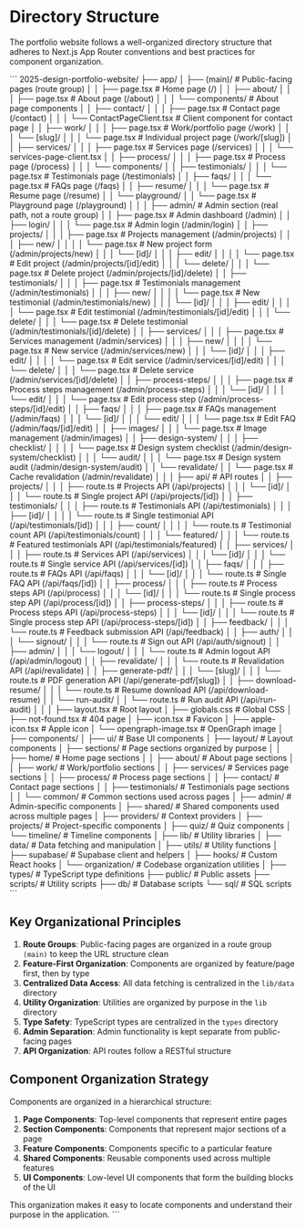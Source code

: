 # Directory Structure

The portfolio website follows a well-organized directory structure that adheres to Next.js App Router conventions and best practices for component organization.

\`\`\`
2025-design-portfolio-website/
├── app/
│   ├── (main)/                       # Public-facing pages (route group)
│   │   ├── page.tsx                  # Home page (/)
│   │   ├── about/
│   │   │   ├── page.tsx              # About page (/about)
│   │   │   └── components/           # About page components
│   │   ├── contact/
│   │   │   ├── page.tsx              # Contact page (/contact)
│   │   │   └── ContactPageClient.tsx # Client component for contact page
│   │   ├── work/
│   │   │   ├── page.tsx              # Work/portfolio page (/work)
│   │   │   └── [slug]/
│   │   │       └── page.tsx          # Individual project page (/work/[slug])
│   │   ├── services/
│   │   │   ├── page.tsx              # Services page (/services)
│   │   │   └── services-page-client.tsx
│   │   ├── process/
│   │   │   ├── page.tsx              # Process page (/process)
│   │   │   └── components/
│   │   ├── testimonials/
│   │   │   └── page.tsx              # Testimonials page (/testimonials)
│   │   ├── faqs/
│   │   │   └── page.tsx              # FAQs page (/faqs)
│   │   ├── resume/
│   │   │   └── page.tsx              # Resume page (/resume)
│   │   └── playground/
│   │       └── page.tsx              # Playground page (/playground)
│   │
│   ├── admin/                        # Admin section (real path, not a route group)
│   │   ├── page.tsx                  # Admin dashboard (/admin)
│   │   ├── login/
│   │   │   └── page.tsx              # Admin login (/admin/login)
│   │   ├── projects/
│   │   │   ├── page.tsx              # Projects management (/admin/projects)
│   │   │   ├── new/
│   │   │   │   └── page.tsx          # New project form (/admin/projects/new)
│   │   │   └── [id]/
│   │   │       ├── edit/
│   │   │       │   └── page.tsx      # Edit project (/admin/projects/[id]/edit)
│   │   │       └── delete/
│   │   │           └── page.tsx      # Delete project (/admin/projects/[id]/delete)
│   │   ├── testimonials/
│   │   │   ├── page.tsx              # Testimonials management (/admin/testimonials)
│   │   │   ├── new/
│   │   │   │   └── page.tsx          # New testimonial (/admin/testimonials/new)
│   │   │   └── [id]/
│   │   │       ├── edit/
│   │   │       │   └── page.tsx      # Edit testimonial (/admin/testimonials/[id]/edit)
│   │   │       └── delete/
│   │   │           └── page.tsx      # Delete testimonial (/admin/testimonials/[id]/delete)
│   │   ├── services/
│   │   │   ├── page.tsx              # Services management (/admin/services)
│   │   │   ├── new/
│   │   │   │   └── page.tsx          # New service (/admin/services/new)
│   │   │   └── [id]/
│   │   │       ├── edit/
│   │   │       │   └── page.tsx      # Edit service (/admin/services/[id]/edit)
│   │   │       └── delete/
│   │   │           └── page.tsx      # Delete service (/admin/services/[id]/delete)
│   │   ├── process-steps/
│   │   │   ├── page.tsx              # Process steps management (/admin/process-steps)
│   │   │   └── [id]/
│   │   │       └── edit/
│   │   │           └── page.tsx      # Edit process step (/admin/process-steps/[id]/edit)
│   │   ├── faqs/
│   │   │   ├── page.tsx              # FAQs management (/admin/faqs)
│   │   │   └── [id]/
│   │   │       └── edit/
│   │   │           └── page.tsx      # Edit FAQ (/admin/faqs/[id]/edit)
│   │   ├── images/
│   │   │   └── page.tsx              # Image management (/admin/images)
│   │   ├── design-system/
│   │   │   ├── checklist/
│   │   │   │   └── page.tsx          # Design system checklist (/admin/design-system/checklist)
│   │   │   └── audit/
│   │   │       └── page.tsx          # Design system audit (/admin/design-system/audit)
│   │   └── revalidate/
│   │       └── page.tsx              # Cache revalidation (/admin/revalidate)
│   │
│   ├── api/                          # API routes
│   │   ├── projects/
│   │   │   ├── route.ts              # Projects API (/api/projects)
│   │   │   └── [id]/
│   │   │       └── route.ts          # Single project API (/api/projects/[id])
│   │   ├── testimonials/
│   │   │   ├── route.ts              # Testimonials API (/api/testimonials)
│   │   │   ├── [id]/
│   │   │   │   └── route.ts          # Single testimonial API (/api/testimonials/[id])
│   │   │   ├── count/
│   │   │   │   └── route.ts          # Testimonial count API (/api/testimonials/count)
│   │   │   └── featured/
│   │   │       └── route.ts          # Featured testimonials API (/api/testimonials/featured)
│   │   ├── services/
│   │   │   ├── route.ts              # Services API (/api/services)
│   │   │   └── [id]/
│   │   │       └── route.ts          # Single service API (/api/services/[id])
│   │   ├── faqs/
│   │   │   ├── route.ts              # FAQs API (/api/faqs)
│   │   │   └── [id]/
│   │   │       └── route.ts          # Single FAQ API (/api/faqs/[id])
│   │   ├── process/
│   │   │   ├── route.ts              # Process steps API (/api/process)
│   │   │   └── [id]/
│   │   │       └── route.ts          # Single process step API (/api/process/[id])
│   │   ├── process-steps/
│   │   │   ├── route.ts              # Process steps API (/api/process-steps)
│   │   │   └── [id]/
│   │   │       └── route.ts          # Single process step API (/api/process-steps/[id])
│   │   ├── feedback/
│   │   │   └── route.ts              # Feedback submission API (/api/feedback)
│   │   ├── auth/
│   │   │   └── signout/
│   │   │       └── route.ts          # Sign out API (/api/auth/signout)
│   │   ├── admin/
│   │   │   └── logout/
│   │   │       └── route.ts          # Admin logout API (/api/admin/logout)
│   │   ├── revalidate/
│   │   │   └── route.ts              # Revalidation API (/api/revalidate)
│   │   ├── generate-pdf/
│   │   │   └── [slug]/
│   │   │       └── route.ts          # PDF generation API (/api/generate-pdf/[slug])
│   │   ├── download-resume/
│   │   │   └── route.ts              # Resume download API (/api/download-resume)
│   │   └── run-audit/
│   │       └── route.ts              # Run audit API (/api/run-audit)
│   │
│   ├── layout.tsx                    # Root layout
│   ├── globals.css                   # Global CSS
│   ├── not-found.tsx                 # 404 page
│   ├── icon.tsx                      # Favicon
│   ├── apple-icon.tsx                # Apple icon
│   └── opengraph-image.tsx           # OpenGraph image
│
├── components/
│   ├── ui/                           # Base UI components
│   ├── layout/                       # Layout components
│   ├── sections/                     # Page sections organized by purpose
│   │   ├── home/                     # Home page sections
│   │   ├── about/                    # About page sections
│   │   ├── work/                     # Work/portfolio sections
│   │   ├── services/                 # Services page sections
│   │   ├── process/                  # Process page sections
│   │   ├── contact/                  # Contact page sections
│   │   ├── testimonials/             # Testimonials page sections
│   │   └── common/                   # Common sections used across pages
│   ├── admin/                        # Admin-specific components
│   ├── shared/                       # Shared components used across multiple pages
│   ├── providers/                    # Context providers
│   ├── projects/                     # Project-specific components
│   ├── quiz/                         # Quiz components
│   └── timeline/                     # Timeline components
│
├── lib/                              # Utility libraries
│   ├── data/                         # Data fetching and manipulation
│   ├── utils/                        # Utility functions
│   ├── supabase/                     # Supabase client and helpers
│   ├── hooks/                        # Custom React hooks
│   └── organization/                 # Codebase organization utilities
│
├── types/                            # TypeScript type definitions
├── public/                           # Public assets
├── scripts/                          # Utility scripts
├── db/                               # Database scripts
└── sql/                              # SQL scripts
\`\`\`

## Key Organizational Principles

1. **Route Groups**: Public-facing pages are organized in a route group `(main)` to keep the URL structure clean
2. **Feature-First Organization**: Components are organized by feature/page first, then by type
3. **Centralized Data Access**: All data fetching is centralized in the `lib/data` directory
4. **Utility Organization**: Utilities are organized by purpose in the `lib` directory
5. **Type Safety**: TypeScript types are centralized in the `types` directory
6. **Admin Separation**: Admin functionality is kept separate from public-facing pages
7. **API Organization**: API routes follow a RESTful structure

## Component Organization Strategy

Components are organized in a hierarchical structure:

1. **Page Components**: Top-level components that represent entire pages
2. **Section Components**: Components that represent major sections of a page
3. **Feature Components**: Components specific to a particular feature
4. **Shared Components**: Reusable components used across multiple features
5. **UI Components**: Low-level UI components that form the building blocks of the UI

This organization makes it easy to locate components and understand their purpose in the application.
\`\`\`

